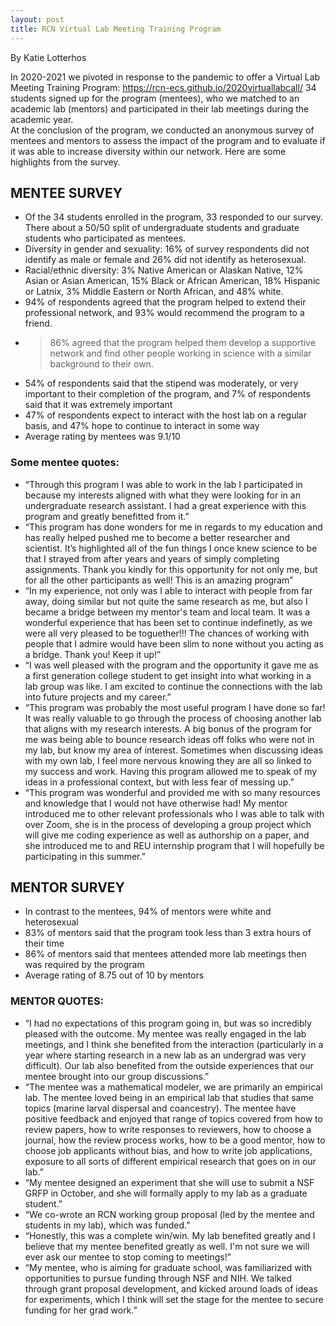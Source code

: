 ```yaml
---
layout: post
title: RCN Virtual Lab Meeting Training Program
---
```

By Katie Lotterhos

In 2020-2021 we pivoted in response to the pandemic to offer a Virtual Lab Meeting Training Program: https://rcn-ecs.github.io/2020virtuallabcall/ 
34 students signed up for the program (mentees), who we matched to an academic lab (mentors) and participated in their lab meetings during the academic year.  
At the conclusion of the program, we conducted an anonymous survey of mentees and mentors to assess the impact of the program and to evaluate if it was able 
to increase diversity within our network. Here are some highlights from the survey.


## MENTEE SURVEY
* Of the 34 students enrolled in the program, 33 responded to our survey. There about a 50/50 split of undergraduate students and graduate students who participated as mentees.
* Diversity in gender and sexuality: 16% of survey respondents did not identify as male or female and 26% did not identify as heterosexual. 
* Racial/ethnic diversity: 3% Native American or Alaskan Native, 12% Asian or Asian American, 15% Black or African American, 18% Hispanic or Latnix, 3% Middle Eastern or North African, and 48% white.
* 94% of respondents agreed that the program helped to extend their professional network, and 93% would recommend the program to a friend.
* >86% agreed that the program helped them develop a supportive network and find other people working in science with a similar background to their own. 
* 54% of respondents said that the stipend was moderately, or very important to their completion of the program, and 7% of respondents said that it was extremely important
* 47% of respondents expect to interact with the host lab on a regular basis, and 47% hope to continue to interact in some way
* Average rating by mentees was 9.1/10

### Some mentee quotes: 
* “Through this program I was able to work in the lab I participated in because my interests aligned with what they were looking for in an undergraduate research assistant. I had a great experience with this program and greatly benefitted from it.” 
* “This program has done wonders for me in regards to my education and has really helped pushed me to become a better researcher and scientist. It’s highlighted all of the fun things I once knew science to be that I strayed from after years and years of simply completing assignments. Thank you kindly for this opportunity for not only me, but for all the other participants as well! This is an amazing program”
* “In my experience, not only was I able to interact with people from far away, doing similar but not quite the same research as me, but also I became a bridge between my mentor's team and local team. It was a wonderful experience that has been set to continue indefinetly, as we were all very pleased to be toguether!!! The chances of working with people that I admire would have been slim to none without you acting as a bridge. Thank you! Keep it up!”
* “I was well pleased with the program and the opportunity it gave me as a first generation college student to get insight into what working in a lab group was like. I am excited to continue the connections with the lab into future projects and my career.”
* “This program was probably the most useful program I have done so far! It was really valuable to go through the process of choosing another lab that aligns with my research interests. A big bonus of the program for me was being able to bounce research ideas off folks who were not in my lab, but know my area of interest. Sometimes when discussing ideas with my own lab, I feel more nervous knowing they are all so linked to my success and work. Having this program allowed me to speak of my ideas in a professional context, but with less fear of messing up.”
* “This program was wonderful and provided me with so many resources and knowledge that I would not have otherwise had! My mentor introduced me to other relevant professionals who I was able to talk with over Zoom, she is in the process of developing a group project which will give me coding experience as well as authorship on a paper, and she introduced me to and REU internship program that I will hopefully be participating in this summer.”

## MENTOR SURVEY
* In contrast to the mentees, 94% of mentors were white and heterosexual
* 83% of mentors said that the program took less than 3 extra hours of their time
* 86% of mentors said that mentees attended more lab meetings then was required by the program
* Average rating of 8.75 out of 10 by mentors

### MENTOR QUOTES:
* “I had no expectations of this program going in, but was so incredibly pleased with the outcome. My mentee was really engaged in the lab meetings, and I think she benefited from the interaction (particularly in a year where starting research in a new lab as an undergrad was very difficult). Our lab also benefited from the outside experiences that our mentee brought into our group discussions.”
* “The mentee was a mathematical modeler, we are primarily an empirical lab. The mentee loved being in an empirical lab that studies that same topics (marine larval dispersal and coancestry). The mentee have positive feedback and enjoyed that range of topics covered from how to review papers, how to write responses to reviewers, how to choose a journal, how the review process works, how to be a good mentor, how to choose job applicants without bias, and how to write job applications, exposure to all sorts of different empirical research that goes on in our lab.”
* “My mentee designed an experiment that she will use to submit a NSF GRFP in October, and she will formally apply to my lab as a graduate student.”
* “We co-wrote an RCN working group proposal (led by the mentee and students in my lab), which was funded.”
* “Honestly, this was a complete win/win. My lab benefited greatly and I believe that my mentee benefited greatly as well. I'm not sure we will ever ask our mentee to stop coming to meetings!”
* “My mentee, who is aiming for graduate school, was familiarized with opportunities to pursue funding through NSF and NIH. We talked through grant proposal development, and kicked around loads of ideas for experiments, which I think will set the stage for the mentee to secure funding for her grad work.”
